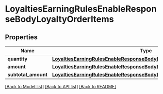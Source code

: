 # LoyaltiesEarningRulesEnableResponseBodyLoyaltyOrderItems


## Properties

Name | Type | Description | Notes
------------ | ------------- | ------------- | -------------
**quantity** | [**LoyaltiesEarningRulesEnableResponseBodyLoyaltyOrderItemsQuantity**](LoyaltiesEarningRulesEnableResponseBodyLoyaltyOrderItemsQuantity.md) |  | [optional] 
**amount** | [**LoyaltiesEarningRulesEnableResponseBodyLoyaltyOrderItemsAmount**](LoyaltiesEarningRulesEnableResponseBodyLoyaltyOrderItemsAmount.md) |  | [optional] 
**subtotal_amount** | [**LoyaltiesEarningRulesEnableResponseBodyLoyaltyOrderItemsSubtotalAmount**](LoyaltiesEarningRulesEnableResponseBodyLoyaltyOrderItemsSubtotalAmount.md) |  | [optional] 

[[Back to Model list]](../README.md#documentation-for-models) [[Back to API list]](../README.md#documentation-for-api-endpoints) [[Back to README]](../README.md)



